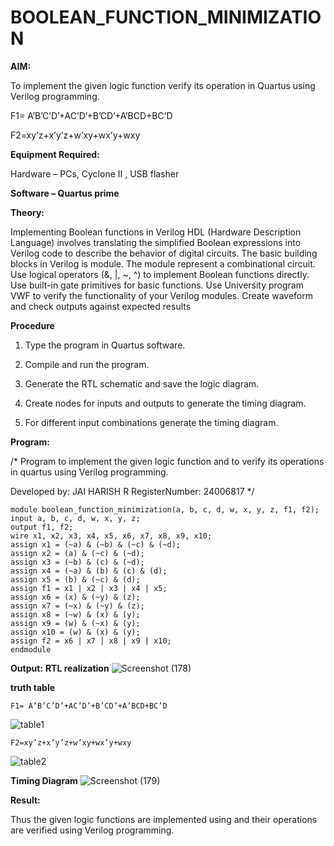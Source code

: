 # BOOLEAN_FUNCTION_MINIMIZATION

**AIM:**

To implement the given logic function verify its operation in Quartus using Verilog programming.

F1= A’B’C’D’+AC’D’+B’CD’+A’BCD+BC’D 

F2=xy’z+x’y’z+w’xy+wx’y+wxy

**Equipment Required:**

Hardware – PCs, Cyclone II , USB flasher

**Software – Quartus prime**

**Theory:**


Implementing Boolean functions in Verilog HDL (Hardware Description Language) involves translating the simplified Boolean expressions into Verilog code to describe the behavior of digital circuits. The basic building blocks in Verilog is module. The module represent a combinational circuit. Use logical operators (&, |, ~, ^) to implement Boolean functions directly. Use built-in gate primitives for basic functions. Use University program VWF to verify the functionality of your Verilog modules. Create waveform and check outputs against expected results

**Procedure**

1.	Type the program in Quartus software.

2.	Compile and run the program.

3.	Generate the RTL schematic and save the logic diagram.

4.	Create nodes for inputs and outputs to generate the timing diagram.

5.	For different input combinations generate the timing diagram.


**Program:**

/* Program to implement the given logic function and to verify its operations in quartus using Verilog programming. 

Developed by: JAI HARISH R
RegisterNumber: 24006817
*/

```
module boolean_function_minimization(a, b, c, d, w, x, y, z, f1, f2);
input a, b, c, d, w, x, y, z;
output f1, f2;
wire x1, x2, x3, x4, x5, x6, x7, x8, x9, x10;
assign x1 = (~a) & (~b) & (~c) & (~d);
assign x2 = (a) & (~c) & (~d);
assign x3 = (~b) & (c) & (~d);
assign x4 = (~a) & (b) & (c) & (d);
assign x5 = (b) & (~c) & (d);
assign f1 = x1 | x2 | x3 | x4 | x5;
assign x6 = (x) & (~y) & (z);
assign x7 = (~x) & (~y) & (z);
assign x8 = (~w) & (x) & (y);
assign x9 = (w) & (~x) & (y);
assign x10 = (w) & (x) & (y);
assign f2 = x6 | x7 | x8 | x9 | x10;
endmodule
```

**Output:**
**RTL realization**
![Screenshot (178)](https://github.com/user-attachments/assets/e2208fb8-35b2-45f0-82f3-997ea5e8d1c4)

**truth table**
```
F1= A’B’C’D’+AC’D’+B’CD’+A’BCD+BC’D
```
![table1](https://github.com/user-attachments/assets/e5cf3c14-2e33-42dc-b9bc-cfe22ad5d883)
```
F2=xy’z+x’y’z+w’xy+wx’y+wxy
```

![table2](https://github.com/user-attachments/assets/8a1a27f1-f3ec-4c81-991b-21e6d2c2daaf)


**Timing Diagram**
![Screenshot (179)](https://github.com/user-attachments/assets/5d9bb7d7-eed1-4b09-a1de-04670e864e38)

**Result:**

Thus the given logic functions are implemented using and their operations are verified using Verilog programming.

